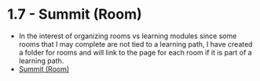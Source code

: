# 1.7 - Summit (Room)

- In the interest of organizing rooms vs learning modules since some rooms that I may complete are not tied to a learning path, I have created a folder for rooms and will link to the page for each room if it is part of a learning path.
- [Summit (Room)](docs/TryHackMe/1%20-%20SOC%20Level%201/Rooms/Summit-Room.md)